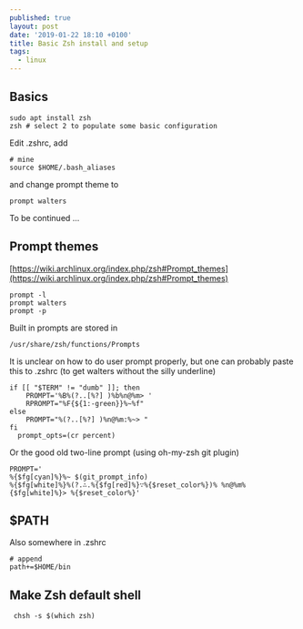 ```yaml
---
published: true
layout: post
date: '2019-01-22 18:10 +0100'
title: Basic Zsh install and setup
tags:
  - linux
---
```

## Basics

    sudo apt install zsh
    zsh # select 2 to populate some basic configuration
    
Edit .zshrc, add

    # mine
    source $HOME/.bash_aliases
    
and change prompt theme to

    prompt walters
    
To be continued ...


## Prompt themes

[https://wiki.archlinux.org/index.php/zsh#Prompt_themes](https://wiki.archlinux.org/index.php/zsh#Prompt_themes)

    prompt -l
    prompt walters
    prompt -p
    
Built in prompts are stored in 

    /usr/share/zsh/functions/Prompts
    
It is unclear on how to do user prompt properly, but one can probably paste this to .zshrc (to get walters without the silly underline)

    if [[ "$TERM" != "dumb" ]]; then
        PROMPT='%B%(?..[%?] )%b%n@%m> '
        RPROMPT="%F{${1:-green}}%~%f"
    else
        PROMPT="%(?..[%?] )%n@%m:%~> "
    fi
      prompt_opts=(cr percent)
      
Or the good old two-line prompt (using oh-my-zsh git plugin)

    PROMPT='
    %{$fg[cyan]%}%~ $(git_prompt_info)
    %{$fg[white]%}%(?.∴.%{$fg[red]%}∵%{$reset_color%})% %n@%m%{$fg[white]%}> %{$reset_color%}'
      
## $PATH

Also somewhere in .zshrc

    # append
    path+=$HOME/bin

## Make Zsh default shell
 
     chsh -s $(which zsh)
